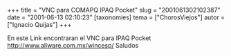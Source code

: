 +++
title = "VNC para COMAPQ IPAQ Pocket"
slug = "2001061302102387"
date = "2001-06-13 02:10:23"
[taxonomies]
tema = ["ChorosViejos"]
autor = ["Ignacio Quijas"]
+++

En este Link encontraran el VNC para IPAQ Pocket
<http://www.allware.com.mx/wincesp/> Saludos

